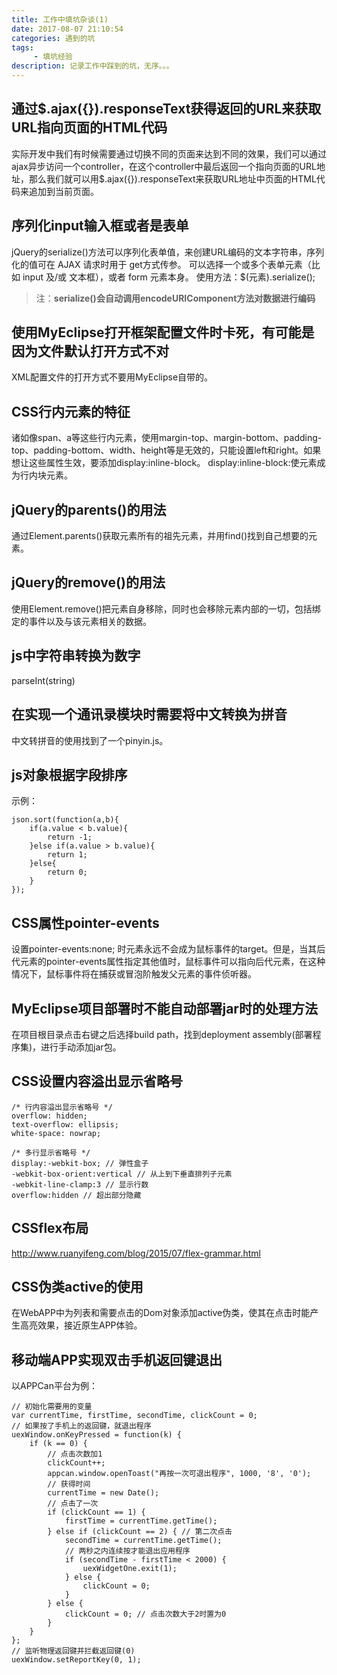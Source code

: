 ```yaml
---
title: 工作中填坑杂谈(1)
date: 2017-08-07 21:10:54
categories: 遇到的坑
tags:
     - 填坑经验
description: 记录工作中踩到的坑，无序。。。
---
```

## 通过$.ajax({}).responseText获得返回的URL来获取URL指向页面的HTML代码
实际开发中我们有时候需要通过切换不同的页面来达到不同的效果，我们可以通过ajax异步访问一个controller，在这个controller中最后返回一个指向页面的URL地址，那么我们就可以用$.ajax({}).responseText来获取URL地址中页面的HTML代码来追加到当前页面。
## 序列化input输入框或者是表单
jQuery的serialize()方法可以序列化表单值，来创建URL编码的文本字符串，序列化的值可在 AJAX 请求时用于 get方式传参。
可以选择一个或多个表单元素（比如 input 及/或 文本框），或者 form 元素本身。
使用方法：$(元素).serialize();

>注：**serialize()会自动调用encodeURIComponent方法对数据进行编码** 

## 使用MyEclipse打开框架配置文件时卡死，有可能是因为文件默认打开方式不对
XML配置文件的打开方式不要用MyEclipse自带的。
## CSS行内元素的特征
诸如像span、a等这些行内元素，使用margin-top、margin-bottom、padding-top、padding-bottom、width、height等是无效的，只能设置left和right。如果想让这些属性生效，要添加display:inline-block。
display:inline-block:使元素成为行内块元素。
## jQuery的parents()的用法
通过Element.parents()获取元素所有的祖先元素，并用find()找到自己想要的元素。
## jQuery的remove()的用法
使用Element.remove()把元素自身移除，同时也会移除元素内部的一切，包括绑定的事件以及与该元素相关的数据。
## js中字符串转换为数字
parseInt(string)
## 在实现一个通讯录模块时需要将中文转换为拼音
中文转拼音的使用找到了一个pinyin.js。
## js对象根据字段排序
示例：
```
json.sort(function(a,b){
    if(a.value < b.value){
        return -1;
    }else if(a.value > b.value){
        return 1;
    }else{
        return 0;
    }
});
```
## CSS属性pointer-events
设置pointer-events:none; 时元素永远不会成为鼠标事件的target。但是，当其后代元素的pointer-events属性指定其他值时，鼠标事件可以指向后代元素，在这种情况下，鼠标事件将在捕获或冒泡阶触发父元素的事件侦听器。
## MyEclipse项目部署时不能自动部署jar时的处理方法
在项目根目录点击右键之后选择build path，找到deployment assembly(部署程序集)，进行手动添加jar包。
## CSS设置内容溢出显示省略号
```
/* 行内容溢出显示省略号 */
overflow: hidden;
text-overflow: ellipsis;
white-space: nowrap;

/* 多行显示省略号 */
display:-webkit-box; // 弹性盒子
-webkit-box-orient:vertical // 从上到下垂直排列子元素
-webkit-line-clamp:3 // 显示行数
overflow:hidden // 超出部分隐藏
```
## CSSflex布局
http://www.ruanyifeng.com/blog/2015/07/flex-grammar.html
## CSS伪类active的使用
在WebAPP中为列表和需要点击的Dom对象添加active伪类，使其在点击时能产生高亮效果，接近原生APP体验。
## 移动端APP实现双击手机返回键退出
以APPCan平台为例：

```
// 初始化需要用的变量
var currentTime, firstTime, secondTime, clickCount = 0;
// 如果按了手机上的返回键，就退出程序
uexWindow.onKeyPressed = function(k) {
    if (k == 0) {
        // 点击次数加1
        clickCount++;
        appcan.window.openToast("再按一次可退出程序", 1000, '8', '0');
        // 获得时间
        currentTime = new Date();
        // 点击了一次
        if (clickCount == 1) {
            firstTime = currentTime.getTime();
        } else if (clickCount == 2) { // 第二次点击
            secondTime = currentTime.getTime();
            // 两秒之内连续按才能退出应用程序
            if (secondTime - firstTime < 2000) {
                uexWidgetOne.exit(1);
            } else {
                clickCount = 0;
            }
        } else {
            clickCount = 0; // 点击次数大于2时置为0
        }
    }
};
// 监听物理返回键并拦截返回键(0)
uexWindow.setReportKey(0, 1);
```
